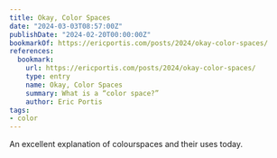 ```yaml
---
title: Okay, Color Spaces
date: "2024-03-03T08:57:00Z"
publishDate: "2024-02-20T00:00:00Z"
bookmarkOf: https://ericportis.com/posts/2024/okay-color-spaces/
references:
  bookmark:
    url: https://ericportis.com/posts/2024/okay-color-spaces/
    type: entry
    name: Okay, Color Spaces
    summary: What is a “color space?”
    author: Eric Portis
tags:
- color
---
```


An excellent explanation of colourspaces and their uses today.
